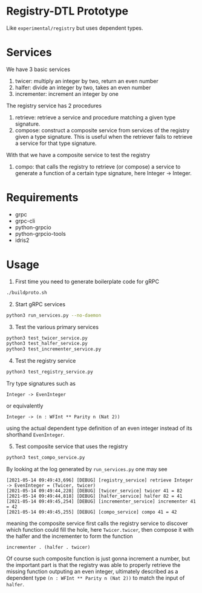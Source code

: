 # Registry-DTL Prototype

Like `experimental/registry` but uses dependent types.

# Services

We have 3 basic services

1. twicer: multiply an integer by two, return an even number
2. halfer: divide an integer by two, takes an even number
3. incrementer: increment an integer by one

The registry service has 2 procedures

1. retrieve: retrieve a service and procedure matching a given type
   signature.
2. compose: construct a composite service from services of the
   registry given a type signature.  This is useful when the retriever
   fails to retrieve a service for that type signature.

With that we have a composite service to test the registry

1. compo: that calls the registry to retrieve (or compose) a service
   to generate a function of a certain type signature, here Integer ->
   Integer.

# Requirements

- grpc
- grpc-cli
- python-grpcio
- python-grpcio-tools
- idris2

# Usage

1. First time you need to generate boilerplate code for gRPC

```bash
./buildproto.sh
```

2. Start gRPC services

```bash
python3 run_services.py --no-daemon
```

3. Test the various primary services

```bash
python3 test_twicer_service.py
python3 test_halfer_service.py
python3 test_incrementer_service.py
```

4. Test the registry service

```bash
python3 test_registry_service.py
```

Try type signatures such as

```
Integer -> EvenInteger
```

or equivalently

```
Integer -> (n : WFInt ** Parity n (Nat 2))
```

using the actual dependent type definition of an even integer instead
of its shorthand `EvenInteger`.

5. Test composite service that uses the registry

```bash
python3 test_compo_service.py
```

By looking at the log generated by `run_services.py` one may see

```
[2021-05-14 09:49:43,696] [DEBUG] [registry_service] retrieve Integer -> EvenInteger = (Twicer, twicer)
[2021-05-14 09:49:44,228] [DEBUG] [twicer_service] twicer 41 = 82
[2021-05-14 09:49:44,818] [DEBUG] [halfer_service] halfer 82 = 41
[2021-05-14 09:49:45,254] [DEBUG] [incrementer_service] incrementer 41 = 42
[2021-05-14 09:49:45,255] [DEBUG] [compo_service] compo 41 = 42
```

meaning the composite service first calls the registry service to
discover which function could fill the hole, here `Twicer.twicer`,
then compose it with the halfer and the incrementer to form the
function

```
incrementer . (halfer . twicer)
```

Of course such composite function is just gonna increment a number,
but the important part is that the registry was able to properly
retrieve the missing function outputing an even integer, ultimately
described as a dependent type `(n : WFInt ** Parity n (Nat 2))` to
match the input of `halfer`.

